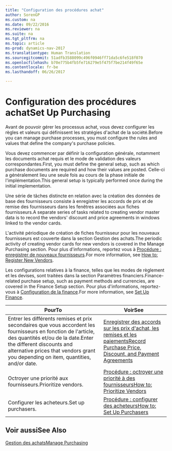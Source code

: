 ```yaml
---
title: "Configuration des procédures achat"
author: SorenGP
ms.custom: na
ms.date: 09/22/2016
ms.reviewer: na
ms.suite: na
ms.tgt_pltfrm: na
ms.topic: article
ms-prod: dynamics-nav-2017
ms.translationtype: Human Translation
ms.sourcegitcommit: 51adfb3588099c496f0946ff71da5c6fe518f070
ms.openlocfilehash: b70e775b4fb5fe716279e5f475f7be214f49f65e
ms.contentlocale: fr-be
ms.lasthandoff: 06/26/2017

---
```


# <a name="set-up-purchasing"></a><span data-ttu-id="a917d-102">Configuration des procédures achat</span><span class="sxs-lookup"><span data-stu-id="a917d-102">Set Up Purchasing</span></span>
<span data-ttu-id="a917d-103">Avant de pouvoir gérer les processus achat, vous devez configurer les règles et valeurs qui définissent les stratégies d'achat de la société.</span><span class="sxs-lookup"><span data-stu-id="a917d-103">Before you can manage purchase processes, you must configure the rules and values that define the company's purchase policies.</span></span>

<span data-ttu-id="a917d-104">Vous devez commencer par définir la configuration générale, notamment les documents achat requis et le mode de validation des valeurs correspondantes.</span><span class="sxs-lookup"><span data-stu-id="a917d-104">First, you must define the general setup, such as which purchase documents are required and how their values are posted.</span></span> <span data-ttu-id="a917d-105">Celle-ci a généralement lieu une seule fois au cours de la phase initiale de l'implémentation.</span><span class="sxs-lookup"><span data-stu-id="a917d-105">This general setup is typically performed once during the initial implementation.</span></span>

<span data-ttu-id="a917d-106">Une série de tâches distincte en relation avec la création des données de base des fournisseurs consiste à enregistrer les accords de prix et de remise des fournisseurs dans les fenêtres associées aux fiches fournisseurs.</span><span class="sxs-lookup"><span data-stu-id="a917d-106">A separate series of tasks related to creating vendor master data is to record the vendors' discount and price agreements in windows linked to the vendor cards.</span></span>

<span data-ttu-id="a917d-107">L'activité périodique de création de fiches fournisseur pour les nouveaux fournisseurs est couverte dans la section Gestion des achats.</span><span class="sxs-lookup"><span data-stu-id="a917d-107">The periodic activity of creating vendor cards for new vendors is covered in the Manage Purchasing section.</span></span> <span data-ttu-id="a917d-108">Pour plus d'informations, reportez vous à [Procédure : enregistrer de nouveaux fournisseurs](purchasing-how-register-new-vendors.md).</span><span class="sxs-lookup"><span data-stu-id="a917d-108">For more information, see [How to: Register New Vendors](purchasing-how-register-new-vendors.md).</span></span>

<span data-ttu-id="a917d-109">Les configurations relatives à la finance, telles que les modes de règlement et les devises, sont traitées dans la section Paramètres financiers.</span><span class="sxs-lookup"><span data-stu-id="a917d-109">Finance-related purchase setup, such as payment methods and currencies, are covered in the Finance Setup section.</span></span> <span data-ttu-id="a917d-110">Pour plus d'informations, reportez-vous à [Configuration de la finance](finance-setup-setup-finance-setup.md).</span><span class="sxs-lookup"><span data-stu-id="a917d-110">For more information, see [Set Up Finance](finance-setup-setup-finance-setup.md).</span></span>

|<span data-ttu-id="a917d-111">Pour</span><span class="sxs-lookup"><span data-stu-id="a917d-111">To</span></span> |<span data-ttu-id="a917d-112">Voir</span><span class="sxs-lookup"><span data-stu-id="a917d-112">See</span></span> |
|---|----|
|<span data-ttu-id="a917d-113">Entrer les différents remises et prix secondaires que vous accordent les fournisseurs en fonction de l'article, des quantités et/ou de la date.</span><span class="sxs-lookup"><span data-stu-id="a917d-113">Enter the different discounts and alternative prices that vendors grant you depending on item, quantities, and/or date.</span></span>|[<span data-ttu-id="a917d-114">Enregistrer des accords sur les prix d'achat, les remises et les paiements</span><span class="sxs-lookup"><span data-stu-id="a917d-114">Record Purchase Price, Discount, and Payment Agreements</span></span>](purchasing-how-record-purchase-price-discount-payment-agreements.md)|
|<span data-ttu-id="a917d-115">Octroyer une priorité aux fournisseurs.</span><span class="sxs-lookup"><span data-stu-id="a917d-115">Prioritize vendors.</span></span>|[<span data-ttu-id="a917d-116">Procédure : octroyer une priorité à des fournisseurs</span><span class="sxs-lookup"><span data-stu-id="a917d-116">How to: Prioritize Vendors</span></span>](purchasing-how-prioritize-vendors.md)|
|<span data-ttu-id="a917d-117">Configurer les acheteurs.</span><span class="sxs-lookup"><span data-stu-id="a917d-117">Set up purchasers.</span></span>|[<span data-ttu-id="a917d-118">Procédure : configurer des acheteurs</span><span class="sxs-lookup"><span data-stu-id="a917d-118">How to: Set Up Purchasers</span></span>](purchasing-how-setup-purchasers.md)|

## <a name="see-also"></a><span data-ttu-id="a917d-119">Voir aussi</span><span class="sxs-lookup"><span data-stu-id="a917d-119">See Also</span></span>
[<span data-ttu-id="a917d-120">Gestion des achats</span><span class="sxs-lookup"><span data-stu-id="a917d-120">Manage Purchasing</span></span>](purchasing-manage-purchasing.md)

